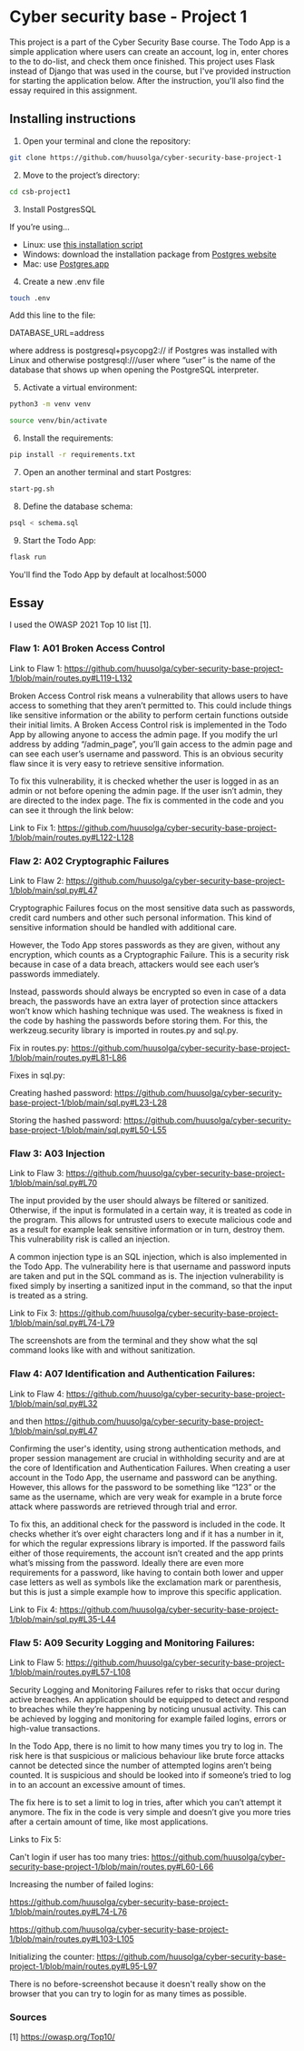 # Cyber security base - Project 1

This project is a part of the Cyber Security Base course. The Todo App is a simple application where users can create an account, log in, enter chores to the to do-list, and check them once finished. This project uses Flask instead of Django that was used in the course, but I've provided instruction for starting the application below. After the instruction, you'll also find the essay required in this assignment.

## Installing instructions

1. Open your terminal and clone the repository:
```bash
git clone https://github.com/huusolga/cyber-security-base-project-1
```
2. Move to the project’s directory:
```bash
cd csb-project1
```
3. Install PostgresSQL

If you’re using… 
- Linux: use [this installation script](https://github.com/hy-tsoha/local-pg)
- Windows: download the installation package from [Postgres website](https://www.postgresql.org/download/)
- Mac: use [Postgres.app](https://postgresapp.com/)
  
4. Create a new .env file
```bash
touch .env
```
Add this line to the file:

DATABASE_URL=address

where address is postgresql+psycopg2:// if Postgres was installed with Linux and otherwise postgresql:///user where “user” is the name of the database that shows up when opening the PostgreSQL interpreter.

5. Activate a virtual environment:
```bash
python3 -m venv venv
```
```bash
source venv/bin/activate
```

6. Install the requirements:
```bash
pip install -r requirements.txt
```
7. Open an another terminal and start Postgres:
```bash
start-pg.sh
```
8. Define the database schema:
```bash
psql < schema.sql
```
9. Start the Todo App:
```bash
flask run
```
You'll find the Todo App by default at localhost:5000

## Essay 

I used the OWASP 2021 Top 10 list [1].

### Flaw 1: A01 Broken Access Control
Link to Flaw 1: https://github.com/huusolga/cyber-security-base-project-1/blob/main/routes.py#L119-L132

Broken Access Control risk means a vulnerability that allows users to have access to something that they aren’t permitted to. This could include things like sensitive information or the ability to perform certain functions outside their initial limits.
A Broken Access Control risk is implemented in the Todo App by allowing anyone to access the admin page. If you modify the url address by adding “/admin_page”, you’ll gain access to the admin page and can see each user’s username and password. This is an obvious security flaw since it is very easy to retrieve sensitive information.

To fix this vulnerability, it is checked whether the user is logged in as an admin or not before opening the admin page. If the user isn’t admin, they are directed to the index page. The fix is commented in the code and you can see it through the link below:

Link to Fix 1: https://github.com/huusolga/cyber-security-base-project-1/blob/main/routes.py#L122-L128

### Flaw 2: A02 Cryptographic Failures
Link to Flaw 2: https://github.com/huusolga/cyber-security-base-project-1/blob/main/sql.py#L47

Cryptographic Failures focus on the most sensitive data such as passwords, credit card numbers and other such personal information. This kind of sensitive information should be handled with additional care. 

However, the Todo App stores passwords as they are given, without any encryption, which counts as a Cryptographic Failure. This is a security risk because in case of a data breach, attackers would see each user’s passwords immediately.

Instead, passwords should always be encrypted so even in case of a data breach, the passwords have an extra layer of protection since attackers won’t know which hashing technique was used. The weakness is fixed in the code by hashing the passwords before storing them. For this, the werkzeug.security library is imported in routes.py and sql.py. 

Fix in routes.py: https://github.com/huusolga/cyber-security-base-project-1/blob/main/routes.py#L81-L86

Fixes in sql.py:

Creating hashed password: https://github.com/huusolga/cyber-security-base-project-1/blob/main/sql.py#L23-L28

Storing the hashed password: https://github.com/huusolga/cyber-security-base-project-1/blob/main/sql.py#L50-L55

### Flaw 3: A03 Injection
Link to Flaw 3: https://github.com/huusolga/cyber-security-base-project-1/blob/main/sql.py#L70

The input provided by the user should always be filtered or sanitized. Otherwise, if the input is formulated in a certain way, it is treated as code in the program. This allows for untrusted users to execute malicious code and as a result for example leak sensitive information or in turn, destroy them. This vulnerability risk is called an injection.

A common injection type is an SQL injection, which is also implemented in the Todo App. The vulnerability here is that username and password inputs are taken and put in the SQL command as is. 
The injection vulnerability is fixed simply by inserting a sanitized input in the command, so that the input is treated as a string.

Link to Fix 3: https://github.com/huusolga/cyber-security-base-project-1/blob/main/sql.py#L74-L79

The screenshots are from the terminal and they show what the sql command looks like with and without sanitization.

### Flaw 4: A07 Identification and Authentication Failures:
Link to Flaw 4: https://github.com/huusolga/cyber-security-base-project-1/blob/main/sql.py#L32

and then 
https://github.com/huusolga/cyber-security-base-project-1/blob/main/sql.py#L47

Confirming the user's identity, using strong authentication methods, and proper session management are crucial in withholding security and are at the core of Identification and Authentication Failures. When creating a user account in the Todo App, the username and password can be anything. However, this allows for the password to be something like “123” or the same as the username, which are very weak for example in a brute force attack where passwords are retrieved through trial and error. 

To fix this, an additional check for the password is included in the code. It checks whether it’s over eight characters long and if it has a number in it, for which the regular expressions library is imported. If the password fails either of those requirements, the account isn’t created and the app prints what’s missing from the password.
Ideally there are even more requirements for a password, like having to contain both lower and upper case letters as well as symbols like the exclamation mark or parenthesis, but this is just a simple example how to improve this specific application.

Link to Fix 4: https://github.com/huusolga/cyber-security-base-project-1/blob/main/sql.py#L35-L44

### Flaw 5: A09 Security Logging and Monitoring Failures:
Link to Flaw 5: https://github.com/huusolga/cyber-security-base-project-1/blob/main/routes.py#L57-L108

Security Logging and Monitoring Failures refer to risks that occur during active breaches. An application should be equipped to detect and respond to breaches while they’re happening by noticing unusual activity. This can be achieved by logging and monitoring for example failed logins, errors or high-value transactions.

In the Todo App, there is no limit to how many times you try to log in. The risk here is that suspicious or malicious behaviour like brute force attacks cannot be detected since the number of attempted logins aren’t being counted. It is suspicious and should be looked into if someone’s tried to log in to an account an excessive amount of times.

The fix here is to set a limit to log in tries, after which you can’t attempt it anymore. The fix in the code is very simple and doesn’t give you more tries after a certain amount of time, like most applications. 

Links to Fix 5: 

Can't login if user has too many tries: https://github.com/huusolga/cyber-security-base-project-1/blob/main/routes.py#L60-L66

Increasing the number of failed logins: 

https://github.com/huusolga/cyber-security-base-project-1/blob/main/routes.py#L74-L76

https://github.com/huusolga/cyber-security-base-project-1/blob/main/routes.py#L103-L105

Initializing the counter: https://github.com/huusolga/cyber-security-base-project-1/blob/main/routes.py#L95-L97

There is no before-screenshot because it doesn't really show on the browser that you can try to login for as many times as possible.


### Sources

[1] https://owasp.org/Top10/ 












